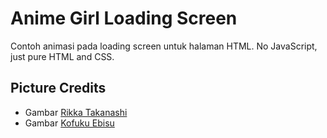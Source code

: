 # Anime Girl Loading Screen
Contoh animasi pada loading screen untuk halaman HTML.
No JavaScript, just pure HTML and CSS.

## Picture Credits
 * Gambar [Rikka Takanashi](https://ya-webdesign.com/explore/dancing-anime-gif-png/)
 * Gambar [Kofuku Ebisu](http://www.lowgif.com/6110947fd7a2c09d.html)

